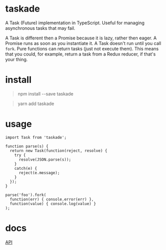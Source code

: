 # taskade

A Task (Future) implementation in TypeScript. Useful for managing asynchronous tasks
that may fail.

A Task is different then a Promise because it is lazy, rather then eager. A Promise
runs as soon as you instantiate it. A Task doesn't run until you call `fork`.
Pure functions can return tasks (just not execute them). This means that you
could, for example, return a task from a Redux reducer, if that's your thing.

# install

> npm install --save taskade

> yarn add taskade

# usage

    import Task from 'taskade';

    function parse(s) {
      return new Task(function(reject, resolve) {
        try {
          resolve(JSON.parse(s));
        }
        catch(e) {
          reject(e.message);
        }        
      });
    }

    parse('foo').fork(
      function(err) { console.error(err) },
      function(value) { console.log(value) }
    );

# docs

[API](https://kofno.github.io/taskade)
